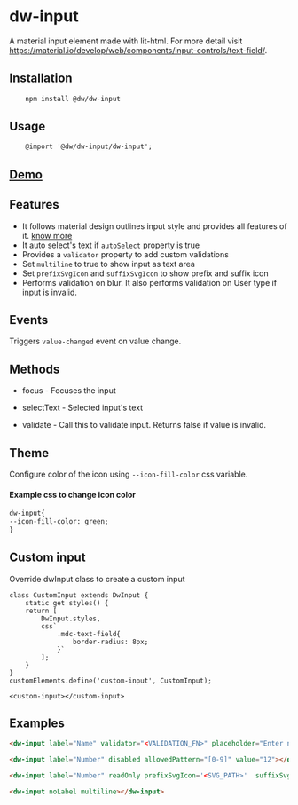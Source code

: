 
# dw-input

A material input element made with lit-html. For more detail visit https://material.io/develop/web/components/input-controls/text-field/.

## Installation

```html
	npm install @dw/dw-input
```

## Usage

```html
	@import '@dw/dw-input/dw-input';
```

## [Demo](https://dreamworldsolutions.github.io/dw-input/demo/index.html)

## Features

- It follows material design outlines input style and provides all features of it. [know more](https://material.io/develop/web/components/input-controls/text-field/)
- It auto select's text if `autoSelect` property is true
- Provides a `validator` property to add custom validations
- Set `multiline` to true to show input as text area
- Set `prefixSvgIcon` and `suffixSvgIcon` to show prefix and suffix icon
- Performs validation on blur. It also performs validation on User type if input is invalid.

## Events

Triggers `value-changed` event on value change.

## Methods

- focus - Focuses the input

- selectText - Selected input's text

- validate - Call this to validate input. Returns false if value is invalid.

## Theme
Configure color of the icon using `--icon-fill-color` css variable.  

#### Example css to change icon color

```html
dw-input{
--icon-fill-color: green;
}
```

## Custom input

Override dwInput class to create a custom input

```
class CustomInput extends DwInput {
	static get styles() {
	return [
		DwInput.styles,
		css`
			.mdc-text-field{
				border-radius: 8px;
			}`
		];
	}
}
customElements.define('custom-input', CustomInput);

<custom-input></custom-input>
```

## Examples

```html
<dw-input label="Name" validator="<VALIDATION_FN>" placeholder="Enter name here" autoSelect required hintText="Hint text"></dw-input>

<dw-input label="Number" disabled allowedPattern="[0-9]" value="12"></dw-input>

<dw-input label="Number" readOnly prefixSvgIcon='<SVG_PATH>'  suffixSvgIcon='<SVG_PATH>'></dw-input>

<dw-input noLabel multiline></dw-input>
```